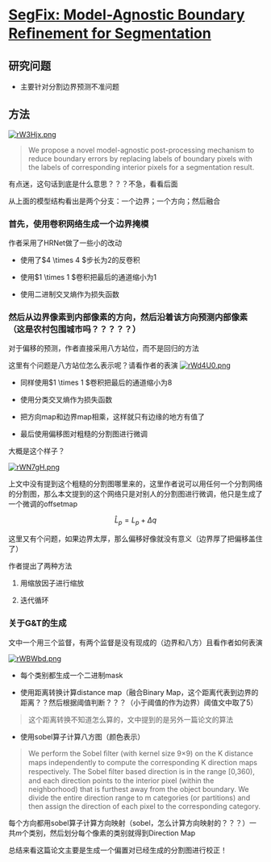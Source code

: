 # [SegFix: Model-Agnostic Boundary Reﬁnement for Segmentation]()

## 研究问题

- 主要针对分割边界预测不准问题

## 方法
[![rW3Hjx.png](https://s3.ax1x.com/2020/12/25/rW3Hjx.png)](https://imgchr.com/i/rW3Hjx)

>We propose a novel model-agnostic post-processing mechanism to reduce boundary errors by replacing labels of boundary pixels with the labels of corresponding interior pixels for a segmentation result.

有点迷，这句话到底是什么意思？？？不急，看看后面

从上面的模型结构看出是两个分支：一个边界；一个方向；然后融合

### 首先，使用卷积网络生成一个边界掩模

作者采用了HRNet做了一些小的改动

- 使用了$4 \times 4 $步长为2的反卷积

- 使用$1 \times 1 $卷积把最后的通道缩小为1

- 使用二进制交叉熵作为损失函数


### 然后从边界像素到内部像素的方向，然后沿着该方向预测内部像素（这是农村包围城市吗？？？？？）

对于偏移的预测，作者直接采用八方站位，而不是回归的方法

这里有个问题是八方站位怎么表示呢？请看作者的表演
[![rWd4U0.png](https://s3.ax1x.com/2020/12/25/rWd4U0.png)](https://imgchr.com/i/rWd4U0)

- 同样使用$1 \times 1 $卷积把最后的通道缩小为8

- 使用分类交叉熵作为损失函数

- 把方向map和边界map相乘，这样就只有边缘的地方有值了

- 最后使用偏移图对粗糙的分割图进行微调

大概是这个样子？

[![rWN7gH.png](https://s3.ax1x.com/2020/12/25/rWN7gH.png)](https://imgchr.com/i/rWN7gH)

上文中没有提到这个粗糙的分割图哪里来的，这里作者说可以用任何一个分割网络的分割图，那么本文提到的这个网络只是对别人的分割图进行微调，他只是生成了一个微调的offsetmap

$$
\hat L_p =  L_p+\Delta q
$$

这里又有个问题，如果边界太厚，那么偏移好像就没有意义（边界厚了把偏移盖住了）


作者提出了两种方法

1. 用缩放因子进行缩放

2. 迭代循环

### 关于G&T的生成

文中一个用三个监督，有两个监督是没有现成的（边界和八方）且看作者如何表演

[![rWBWbd.png](https://s3.ax1x.com/2020/12/25/rWBWbd.png)](https://imgchr.com/i/rWBWbd)

- 每个类别都生成一个二进制mask

- 使用距离转换计算distance map（融合Binary Map，这个距离代表到边界的距离？？然后根据阈值判断？？？（小于阈值的作为边界）阈值文中取了5）

>这个距离转换不知道怎么算的，文中提到的是另外一篇论文的算法

- 使用sobel算子计算八方图（颜色表示）

>We perform the Sobel ﬁlter (with kernel size 9×9) on the K distance maps independently to compute the corresponding K direction maps respectively. The Sobel ﬁlter based direction is in the range [0,360), and each direction points to the interior pixel (within the neighborhood) that is furthest away from the object boundary. We divide the entire direction range to m categories (or partitions) and then assign the direction of each pixel to the corresponding category.

每个方向都用sobel算子计算方向映射（sobel，怎么计算方向映射的？？？）一共$m$个类别，然后划分每个像素的类别就得到Direction Map


总结来看这篇论文主要是生成一个偏置对已经生成的分割图进行校正！